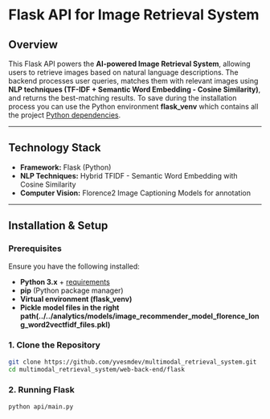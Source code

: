 
# Flask API for Image Retrieval System

## Overview

This Flask API powers the **AI-powered Image Retrieval System**, allowing users to retrieve images based on natural language descriptions. The backend processes user queries, matches them with relevant images using **NLP techniques (TF-IDF + Semantic Word Embedding - Cosine Similarity)**, and returns the best-matching results. To save during the installation process you can use the Python environment **flask_venv** which contains all the project <a href="https://github.com/yvesmdev/multimodal_retrieval_system/blob/florence_embedding/web-back-end/flask/requirements.txt" target="_blank">Python dependencies</a>.

---

## **Technology Stack**
- **Framework:** Flask (Python)
- **NLP Techniques:** Hybrid TFIDF - Semantic Word Embedding with Cosine Similarity
- **Computer Vision:** Florence2 Image Captioning Models for annotation

---

## **Installation & Setup**

### **Prerequisites**
Ensure you have the following installed:
- **Python 3.x** + <a href="https://github.com/yvesmdev/multimodal_retrieval_system/blob/florence_embedding/web-back-end/flask/requirements.txt" target="_blank">requirements</a>
- **pip** (Python package manager)
- **Virtual environment (flask_venv)**
- **Pickle model files in the right path(../../analytics/models/image_recommender_model_florence_long_word2vectfidf_files.pkl)**

### **1. Clone the Repository**
```sh
git clone https://github.com/yvesmdev/multimodal_retrieval_system.git
cd multimodal_retrieval_system/web-back-end/flask
```

### **2. Running Flask**
```sh
python api/main.py
